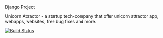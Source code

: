 Django Project

Unicorn Attractor - a startup tech-company that offer unicorn attractor app, webapps, websites, free bug fixes and more.

[![Build Status](https://travis-ci.org/TapiwaDivine/DjangoProject.svg?branch=master)](https://travis-ci.org/TapiwaDivine/DjangoProject)